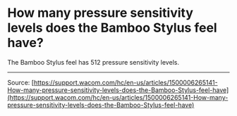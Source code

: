 # How many pressure sensitivity levels does the Bamboo Stylus feel have?

The Bamboo Stylus feel has 512 pressure sensitivity levels.

---
Source: [https://support.wacom.com/hc/en-us/articles/1500006265141-How-many-pressure-sensitivity-levels-does-the-Bamboo-Stylus-feel-have](https://support.wacom.com/hc/en-us/articles/1500006265141-How-many-pressure-sensitivity-levels-does-the-Bamboo-Stylus-feel-have)
